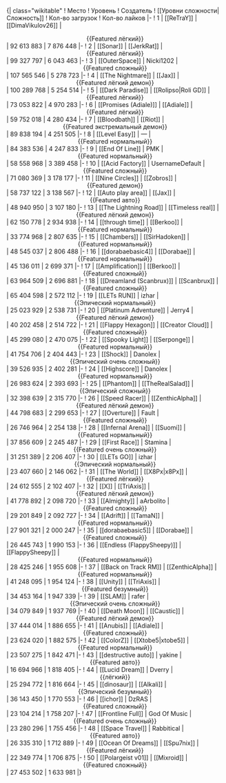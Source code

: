{| class="wikitable"
! Место
! Уровень
! Создатель
! [[Уровни сложности|Сложность]]
! Кол-во загрузок
! Кол-во лайков
|-
! 1
| [[ReTraY]]
| [[DimaVikulov26]]
| <center>{{Featured лёгкий}}</center>
| 92 613 883
| 7 876 448
|-
! 2
| [[Sonar]]
| [[JerkRat]]
| <center>{{Featured лёгкий}}</center>
| 99 327 797
| 6 043 463
|-
! 3
| [[OuterSpace]]
| Nicki1202
| <center>{{Featured сложный}}</center>
| 107 565 546
| 5 278 723
|-
! 4
| [[The Nightmare]]
| [[Jax]]
| <center>{{Featured лёгкий демон}}</center>
| 100 289 768
| 5 254 514
|-
! 5
| [[Dark Paradise]]
| [[Rolipso|Roli GD]]
| <center>{{Featured лёгкий}}</center>
| 73 053 822
| 4 970 283
|-
! 6
| [[Promises (Adiale)]]
| [[Adiale]]
| <center>{{Featured лёгкий}}</center>
| 59 752 018
| 4 280 434
|-
! 7
| [[Bloodbath]]
| [[Riot]]
| <center>{{Featured экстремальный демон}}</center>
| 89 838 194
| 4 251 505
|-
! 8
| [[Level Easy]]
| —
| <center>{{Featured нормальный}}</center>
| 84 383 536
| 4 247 833
|-
! 9
| [[End Of Line]]
| PMK
| <center>{{Featured нормальный}}</center>
| 58 558 968
| 3 389 458
|-
! 10
| [[Acid Factory]]
| UsernameDefault
| <center>{{Featured сложный}}</center>
| 71 080 369
| 3 178 177
|-
! 11
| [[Nine Circles]]
| [[Zobros]]
| <center>{{Featured демон}}</center>
| 58 737 122
| 3 138 567
|-
! 12
| [[Auto play area]]
| [[Jax]]
| <center>{{Featured авто}}</center>
| 48 940 950
| 3 107 180
|-
! 13
| [[The Lightning Road]]
| [[Timeless real]]
| <center>{{Featured лёгкий демон}}</center>
| 62 150 778
| 2 934 938
|-
! 14
| [[through time]]
| [[Berkoo]]
| <center>{{Featured нормальный}}</center>
| 33 774 968
| 2 807 635
|-
! 15
| [[Chambers]]
| [[SirHadoken]]
| <center>{{Featured нормальный}}</center>
| 48 545 037
| 2 806 488
|-
! 16
| [[dorabaebasic4]]
| [[Dorabae]]
| <center>{{Featured нормальный}}</center>
| 45 136 011
| 2 699 371
|-
! 17
| [[Amplification]]
| [[Berkoo]]
| <center>{{Featured сложный}}</center>
| 63 964 509
| 2 696 881
|-
! 18
| [[Dreamland (Scanbrux)]]
| [[Scanbrux]]
| <center>{{Featured сложный}}</center>
| 65 404 598
| 2 572 112
|-
! 19
| [[LETs  RUN]]
| izhar
| <center>{{Эпический нормальный}}</center>
| 25 023 929
| 2 538 731
|-
! 20
| [[Platinum Adventure]]
| Jerry4
| <center>{{Featured лёгкий демон}}</center>
| 40 202 458
| 2 514 722
|-
! 21
| [[Flappy Hexagon]]
| [[Creator Cloud]]
| <center>{{Featured сложный}}</center>
| 45 299 080
| 2 470 075
|-
! 22
| [[Spooky Light]]
| [[Serponge]]
| <center>{{Featured нормальный}}</center>
| 41 754 706
| 2 404 443
|-
! 23
| [[Shock]]
| Danolex
| <center>{{Эпический очень сложный}}</center>
| 39 526 935
| 2 402 281
|-
! 24
| [[Highscore]]
| Danolex
| <center>{{Featured нормальный}}</center>
| 26 983 624
| 2 393 693
|-
! 25
| [[Phantom]]
| [[TheRealSalad]]
| <center>{{Эпический сложный}}</center>
| 32 398 639
| 2 315 770
|-
! 26
| [[Speed Racer]]
| [[ZenthicAlpha]]
| <center>{{Featured лёгкий демон}}</center>
| 44 798 683
| 2 299 653
|-
! 27
| [[Overture]]
| Fault
| <center>{{Featured сложный}}</center>
| 26 746 964
| 2 254 138
|-
! 28
| [[Infernal Arena]]
| [[Suomi]]
| <center>{{Featured нормальный}}</center>
| 37 856 609
| 2 245 487
|-
! 29
| [[First Race]]
| Stamina
| <center>{{Featured очень сложный}}</center>
| 31 251 389
| 2 206 407
|-
! 30
| [[LETs GO]]
| izhar
| <center>{{Эпический нормальный}}</center>
| 23 407 660
| 2 146 062
|-
! 31
| [[The World]]
| [[X8Px|x8Px]]
| <center>{{Featured лёгкий}}</center>
| 24 612 555
| 2 102 407
|-
! 32
| [[X]]
| [[TriAxis]]
| <center>{{Featured лёгкий демон}}</center>
| 41 778 892
| 2 098 720
|-
! 33
| [[Almighty]]
| aArbolito
| <center>{{Featured сложный}}</center>
| 29 201 849
| 2 092 727
|-
! 34
| [[Adrift]]
| [[TamaN]]
| <center>{{Featured нормальный}}</center>
| 27 901 321
| 2 000 247
|-
! 35
| [[dorabaebasic5]]
| [[Dorabae]]
| <center>{{Featured сложный}}</center>
| 26 445 743
| 1 990 153
|-
! 36
| [[Endless (FlappySheepy)]]
| [[FlappySheepy]]
| <center>{{Featured нормальный}}</center>
| 28 425 246
| 1 955 608
|-
! 37
| [[Back on Track RM]]
| [[ZenthicAlpha]]
| <center>{{Featured нормальный}}</center>
| 41 248 095
| 1 954 124
|-
! 38
| [[Unity]]
| [[TriAxis]]
| <center>{{Featured безумный}}</center>
| 34 453 164
| 1 947 339
|-
! 39
| [[SLAM]]
| rafer
| <center>{{Эпический очень сложный}}</center>
| 34 079 849
| 1 937 769
|-
! 40
| [[Death Moon]]
| [[Caustic]]
| <center>{{Featured лёгкий демон}}</center>
| 37 444 014
| 1 886 655
|-
! 41
| [[Anubis]]
| [[Adiale]]
| <center>{{Featured сложный}}</center>
| 23 624 020
| 1 882 575
|-
! 42
| [[ColorZ]]
| [[Xtobe5|xtobe5]]
| <center>{{Featured нормальный}}</center>
| 23 507 275
| 1 842 471
|-
! 43
| [[destructive auto]]
| yakine
| <center>{{Featured авто}}</center>
| 16 694 966
| 1 818 405
|-
! 44
| [[Lucid Dream]]
| Dverry
| <center>{{лёгкий}}</center>
| 25 294 772
| 1 816 664
|-
! 45
| [[dinosaur]]
| [[Alkali]]
| <center>{{Эпический безумный}}</center>
| 36 143 450
| 1 770 553
|-
! 46
| [[ichor]]
| DzRAS
| <center>{{Featured сложный}}</center>
| 23 104 214
| 1 758 207
|-
! 47
| [[Frontline Full]]
| God Of Music
| <center>{{Featured очень сложный}}</center>
| 23 280 296
| 1 755 456
|-
! 48
| [[Space Travel]]
| Rabbitical
| <center>{{Featured авто}}</center>
| 26 335 310
| 1 712 889
|-
! 49
| [[Ocean Of Dreams]]
| [[Spu7nix]]
| <center>{{Featured лёгкий}}</center>
| 22 349 774
| 1 706 875
|-
! 50
| [[Polargeist v01]]
| [[Mixroid]]
| <center>{{Featured сложный}}</center>
| 27 453 502
| 1 633 981
|}